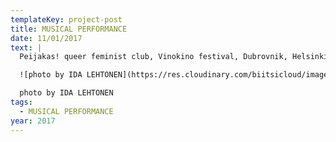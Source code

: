 ```yaml
---
templateKey: project-post
title: MUSICAL PERFORMANCE
date: 11/01/2017
text: |
  Peijakas! queer feminist club, Vinokino festival, Dubrovnik, Helsinki, 11/2017

  ![photo by IDA LEHTONEN](https://res.cloudinary.com/biitsicloud/image/upload/v1596108035/bcloud/13.jpg)

  photo by IDA LEHTONEN
tags:
  - MUSICAL PERFORMANCE
year: 2017
---
```

